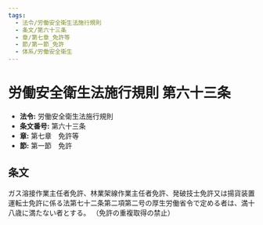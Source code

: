 ```yaml
---
tags:
  - 法令/労働安全衛生法施行規則
  - 条文/第六十三条
  - 章/第七章_免許等
  - 節/第一節_免許
  - 体系/労働安全衛生
---
```

# 労働安全衛生法施行規則 第六十三条

- **法令:** 労働安全衛生法施行規則
- **条文番号:** 第六十三条
- **章:** 第七章　免許等
- **節:** 第一節　免許

## 条文
ガス溶接作業主任者免許、林業架線作業主任者免許、発破技士免許又は揚貨装置運転士免許に係る法第七十二条第二項第二号の厚生労働省令で定める者は、満十八歳に満たない者とする。
（免許の重複取得の禁止）

